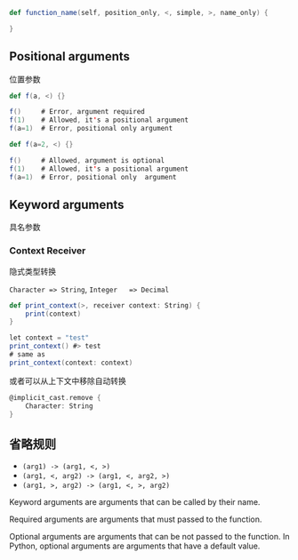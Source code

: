 

```scala
def function_name(self, position_only, <, simple, >, name_only) {

}
```


## Positional arguments

位置参数

```scala
def f(a, <) {}

f()     # Error, argument required
f(1)    # Allowed, it's a positional argument
f(a=1)  # Error, positional only argument
```

```scala
def f(a=2, <) {}

f()     # Allowed, argument is optional
f(1)    # Allowed, it's a positional argument
f(a=1)  # Error, positional only  argument
```

## Keyword arguments

具名参数






### Context Receiver



隐式类型转换

`Character => String`, `Integer   => Decimal`

```scala
def print_context(>, receiver context: String) {
    print(context)
}

let context = "test"
print_context() #> test
# same as
print_context(context: context)
```

或者可以从上下文中移除自动转换

```scala
@implicit_cast.remove {
    Character: String
}
```

## 省略规则

- `(arg1) -> (arg1, <, >)`
- `(arg1, <, arg2) -> (arg1, <, arg2, >)`
- `(arg1, >, arg2) -> (arg1, <, >, arg2)`

Keyword arguments are arguments that can be called by their name.

Required arguments are arguments that must passed to the function.

Optional arguments are arguments that can be not passed to the function. In Python, optional arguments are arguments that have a default value.

